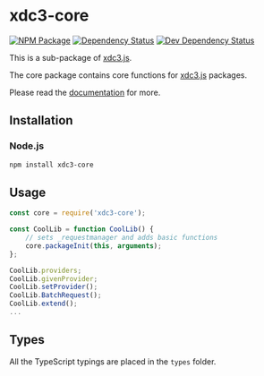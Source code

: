 # xdc3-core

[![NPM Package][npm-image]][npm-url] [![Dependency Status][deps-image]][deps-url] [![Dev Dependency Status][deps-dev-image]][deps-dev-url]

This is a sub-package of [xdc3.js][repo].

The core package contains core functions for [xdc3.js][repo] packages.

Please read the [documentation][docs] for more.

## Installation

### Node.js

```bash
npm install xdc3-core
```

## Usage

```js
const core = require('xdc3-core');

const CoolLib = function CoolLib() {
    // sets _requestmanager and adds basic functions
    core.packageInit(this, arguments);
};

CoolLib.providers;
CoolLib.givenProvider;
CoolLib.setProvider();
CoolLib.BatchRequest();
CoolLib.extend();
...
```

## Types

All the TypeScript typings are placed in the `types` folder.

[docs]: http://web3js.readthedocs.io/en/1.0/
[repo]: https://github.com/ethereum/xdc3.js
[npm-image]: https://img.shields.io/npm/v/xdc3-core.svg
[npm-url]: https://npmjs.org/package/xdc3-core
[deps-image]: https://david-dm.org/ethereum/xdc3.js/1.x/status.svg?path=packages/xdc3-core
[deps-url]: https://david-dm.org/ethereum/xdc3.js/1.x?path=packages/xdc3-core
[deps-dev-image]: https://david-dm.org/ethereum/xdc3.js/1.x/dev-status.svg?path=packages/xdc3-core
[deps-dev-url]: https://david-dm.org/ethereum/xdc3.js/1.x?type=dev&path=packages/xdc3-core
